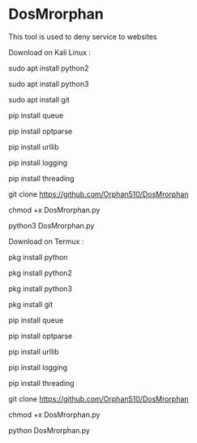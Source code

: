 # DosMrorphan

This tool is used to deny service to websites 

Download on Kali Linux :

sudo apt install python2 

sudo apt install python3 

sudo apt install git

pip install queue

pip install optparse

pip install urllib

pip install logging

pip install threading

git clone https://github.com/Orphan510/DosMrorphan

chmod +x DosMrorphan.py

python3 DosMrorphan.py

Download on Termux :

pkg install python

pkg install python2 

pkg install python3 

pkg install git

pip install queue

pip install optparse

pip install urllib

pip install logging

pip install threading

git clone https://github.com/Orphan510/DosMrorphan

chmod +x DosMrorphan.py

python DosMrorphan.py
